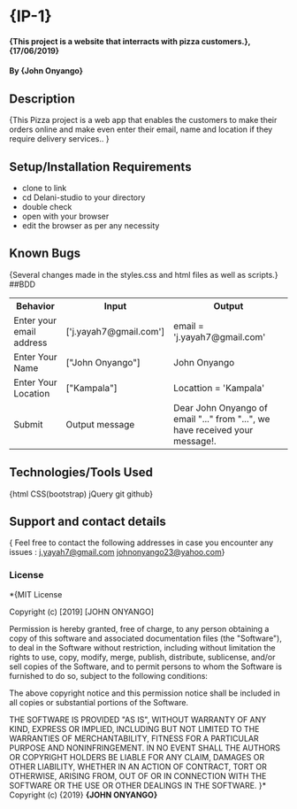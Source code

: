 # {IP-1}
#### {This project is a website that interracts with pizza customers.}, {17/06/2019}
#### By **{John Onyango}**
## Description
{This Pizza project is a web app that enables the customers to make their orders online and make even enter their email, name and location if they require delivery services.. }
## Setup/Installation Requirements
* clone to link 
* cd Delani-studio to your directory
* double check
* open with your browser
* edit the browser as per any necessity
## Known Bugs
{Several changes made in the styles.css and html files as well as scripts.}
##BDD
<table>
   <tr>
     <th>Behavior</th>
     <th>Input</th>
     <th>Output</th>   
   </tr>
   <tr>
       <td>Enter your email address</td>
       <td>['j.yayah7@gmail.com']</td>
       <td>email = 'j.yayah7@gmail.com'</td>
   </tr>
   <tr>
       <td>Enter Your Name</td>
       <td>["John Onyango"]</td>
       <td>John Onyango</td>
   </tr>
   <tr>
       <td>Enter Your Location</td>
       <td>["Kampala"]</td>
       <td>Locattion = 'Kampala'</td>
   </tr>
   <tr>
       <td>Submit</td>
       <td>Output message</td>
       <td>Dear John Onyango of email "..." from "...", we have received your message!.</td>
   </tr>

</table>

## Technologies/Tools Used
{html
CSS(bootstrap)
jQuery
git
github}
## Support and contact details
{ Feel free to contact the following addresses in case you encounter any issues :
j.yayah7@gmail.com
johnonyango23@yahoo.com}
### License
*{MIT License

Copyright (c) [2019] [JOHN ONYANGO]

Permission is hereby granted, free of charge, to any person obtaining a copy
of this software and associated documentation files (the "Software"), to deal
in the Software without restriction, including without limitation the rights
to use, copy, modify, merge, publish, distribute, sublicense, and/or sell
copies of the Software, and to permit persons to whom the Software is
furnished to do so, subject to the following conditions:

The above copyright notice and this permission notice shall be included in all
copies or substantial portions of the Software.

THE SOFTWARE IS PROVIDED "AS IS", WITHOUT WARRANTY OF ANY KIND, EXPRESS OR
IMPLIED, INCLUDING BUT NOT LIMITED TO THE WARRANTIES OF MERCHANTABILITY,
FITNESS FOR A PARTICULAR PURPOSE AND NONINFRINGEMENT. IN NO EVENT SHALL THE
AUTHORS OR COPYRIGHT HOLDERS BE LIABLE FOR ANY CLAIM, DAMAGES OR OTHER
LIABILITY, WHETHER IN AN ACTION OF CONTRACT, TORT OR OTHERWISE, ARISING FROM,
OUT OF OR IN CONNECTION WITH THE SOFTWARE OR THE USE OR OTHER DEALINGS IN THE
SOFTWARE.
}*
Copyright (c) {2019} **{JOHN ONYANGO}**
